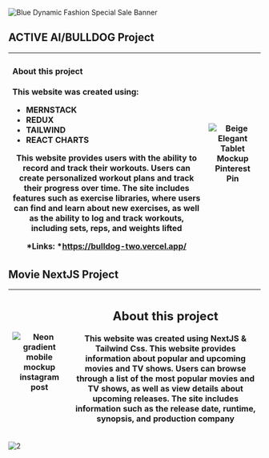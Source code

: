 ![Blue Dynamic Fashion Special Sale Banner](https://user-images.githubusercontent.com/57059357/203512105-2001c815-2da6-4187-9052-2e2d0f0d1e9c.gif)


## ACTIVE AI/BULLDOG Project
 |<h4 align="left">About this project</h4> <p align="left">This website was created using:</p> <ul align="left"> <li>MERNSTACK</li> <li>REDUX</li> <li>TAILWIND</li> <li>REACT CHARTS</li></ul> <p align="center">This website provides users with the ability to record and track their workouts. Users can create personalized workout plans and track their progress over time. The site includes features such as exercise libraries, where users can find and learn about new exercises, as well as the ability to log and track workouts, including sets, reps, and weights lifted</p>*Links: *https://bulldog-two.vercel.app/| ![Beige Elegant Tablet Mockup Pinterest Pin](https://user-images.githubusercontent.com/57059357/223713553-5506cd0c-173c-4705-aa61-3de677ae899e.png)|
 | --- | ---         |
## Movie NextJS Project
| ![Neon gradient mobile mockup instagram post ](https://user-images.githubusercontent.com/57059357/223711626-c00d3502-22a8-41dd-bd29-3d1bea1861aa.png) | <h2 align="center">About this project</h2> <p align="center">This website was created using NextJS & Tailwind Css. This website provides information about popular and upcoming movies and TV shows. Users can browse through a list of the most popular movies and TV shows, as well as view details about upcoming releases. The site includes information such as the release date, runtime, synopsis, and production company</p> |
| :---: | :---: |


![2](https://user-images.githubusercontent.com/57059357/203519666-917cfca2-96c0-429e-9b0a-001f4071459b.png)


